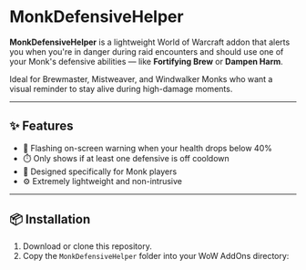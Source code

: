 # MonkDefensiveHelper

**MonkDefensiveHelper** is a lightweight World of Warcraft addon that alerts you when you're in danger during raid encounters and should use one of your Monk's defensive abilities — like **Fortifying Brew** or **Dampen Harm**.

Ideal for Brewmaster, Mistweaver, and Windwalker Monks who want a visual reminder to stay alive during high-damage moments.

---

## ✨ Features

- 🔔 Flashing on-screen warning when your health drops below 40%
- ⏱️ Only shows if at least one defensive is off cooldown
- 🎯 Designed specifically for Monk players
- ⚙️ Extremely lightweight and non-intrusive

---

## 📦 Installation

1. Download or clone this repository.
2. Copy the `MonkDefensiveHelper` folder into your WoW AddOns directory:

